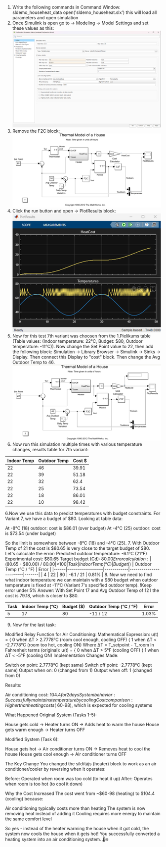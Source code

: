 1. Write the following commands in Command Window:
   sldemo_househeat_data <enter>
   open('sldemo_househeat.slx') <enter>
this will load all parameters and open simulation
2. Once Simulink is open go to -> Modeling -> Model Settings and set these values as this:
![Settings](project_images/model_settings_values.png)
3. Remove the F2C block:
![Model#1](project_images/modelnr1.png)
4. Click the run button and open -> PlotResults block:
![Measuring_results](project_images/measuring_results.png)
4. Now for this test 7th variant was choosen from the 1.Pielikums table (Table values: (Indoor temperature: 22°C, Budget: $80, Outdoor temperature: -11°C)). Now change the Set Point value to 22, then add the following block: Simulation -> Library Browser -> Simulink -> Sinks -> Display. Then connect this Display to "cost" block. Then change the Avg Outdoor Temp to 46.
![Model#2](project_images/modelnr2-fixed.png)
5. Now run this simulation multiple times with various temperature changes, results table for 7th variant:  

| Indoor Temp | Outdoor Temp | Cost $ |
|-------------|--------------|-------|
| 22          | 46           | 39.91 |
| 22          | 39           | 51.18 |
| 22          | 32           | 62.4  |
| 22          | 25           | 73.54 |
| 22          | 18           | 86.01 |
| 22          | 10           | 98.42 |

6.Now we use this data to predict temperatures with budget constraints. For Variant 7, we have a budget of $80.
Looking at table data:

At -8°C (18) outdoor: cost is $86.01 (over budget)
At -4°C (25) outdoor: cost is $73.54 (under budget)

So the limit is somewhere between -8°C (18) and -4°C (25).
7. With Outdoor Temp of 21 the cost is $80.65 is very close to the target budget of $80. Let's calculate the error:
Predicted outdoor temperature: -6.1°C (21°F)
Experimental cost: $80.65
Target budget (Cd): $80.00
Error calculation: |($80.65 - $80.00) / $80.00| × 100% = 0.81%
| Task | Indoor Temp (°C) | Budget ($) | Outdoor Temp (°C / °F) | Error |
|------|------------------|------------|------------------------|-------|
| 4    | 22               | 80         | -6.1 / 21              | 0.81% |
8. Now we need to find what indoor temperature we can maintain with a $80 budget when outdoor temperature is fixed at -11°C (Variant 7's specified outdoor temp). !Keep error under 5%
Answer: With Set Point 17 and Avg Outdoor Temp of 12 I the cost is 79.18, which is closer to $80.

| Task | Indoor Temp (°C) | Budget ($) | Outdoor Temp (°C / °F) | Error |
|------|------------------|------------|------------------------|-------|
| 5    | 17               | 80         | -11 / 12               | 1.03% |
9. Now for the last task:

Modified Relay Function for Air Conditioning:
Mathematical Expression:
u(t) = { 0  when ΔT > 2.7778°C   (room cool enough, cooling OFF)
       { 1  when ΔT < -2.7778°C  (room too hot, cooling ON)
Where ΔT = T_setpoint - T_room
In Fahrenheit terms (original):
u(t) = { 0  when ΔT > 5°F   (cooling OFF)
       { 1  when ΔT < -5°F  (cooling ON)
Implementation Changes Made:

Switch on point: 2.7778°C (kept same)
Switch off point: -2.7778°C (kept same)
Output when on: 0 (changed from 1)
Output when off: 1 (changed from 0)

Results:

Air conditioning cost: $104.4 for 2 days
System behavior: Successfully maintains temperature by cooling
Cost comparison: Higher than heating costs (~$60-98), which is expected for cooling systems

What Happened
Original System (Tasks 1-5):

House gets cold → Heater turns ON → Adds heat to warm the house
House gets warm enough → Heater turns OFF

Modified System (Task 6):

House gets hot → Air conditioner turns ON → Removes heat to cool the house
House gets cool enough → Air conditioner turns OFF

The Key Change
You changed the sildītājs (heater) block to work as an air conditioner/cooler by reversing when it operates:

Before: Operated when room was too cold (to heat it up)
After: Operates when room is too hot (to cool it down)

Why the Cost Increased
The cost went from ~$60-98 (heating) to $104.4 (cooling) because:

Air conditioning typically costs more than heating
The system is now removing heat instead of adding it
Cooling requires more energy to maintain the same comfort level

So yes - instead of the heater warming the house when it got cold, the system now cools the house when it gets hot! You successfully converted a heating system into an air conditioning system. 🌡️❄️
